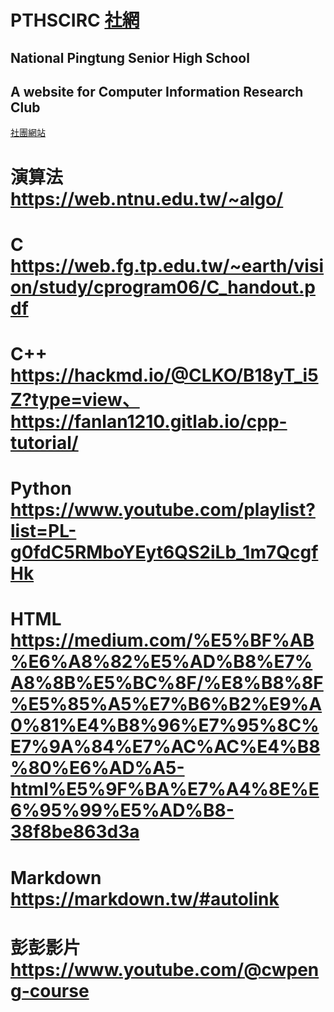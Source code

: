 # PTHSCIRC [社網](https://andrew102025.github.io/PTHSCIRC/AA/PTHSCIRC.html)
## National Pingtung Senior High School
## A website for Computer Information Research Club
[社團網站](https://www.instagram.com/pths_csc_113/)

# 演算法<https://web.ntnu.edu.tw/~algo/>

# C <https://web.fg.tp.edu.tw/~earth/vision/study/cprogram06/C_handout.pdf>

# C++ <https://hackmd.io/@CLKO/B18yT_i5Z?type=view、https://fanlan1210.gitlab.io/cpp-tutorial/>

# Python <https://www.youtube.com/playlist?list=PL-g0fdC5RMboYEyt6QS2iLb_1m7QcgfHk>

# HTML <https://medium.com/%E5%BF%AB%E6%A8%82%E5%AD%B8%E7%A8%8B%E5%BC%8F/%E8%B8%8F%E5%85%A5%E7%B6%B2%E9%A0%81%E4%B8%96%E7%95%8C%E7%9A%84%E7%AC%AC%E4%B8%80%E6%AD%A5-html%E5%9F%BA%E7%A4%8E%E6%95%99%E5%AD%B8-38f8be863d3a>

# Markdown <https://markdown.tw/#autolink>

# 彭彭影片 <https://www.youtube.com/@cwpeng-course>
